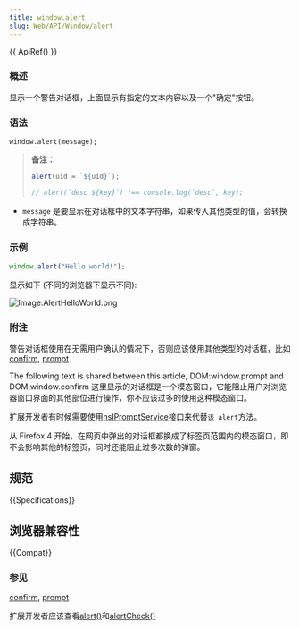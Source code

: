 ```yaml
---
title: window.alert
slug: Web/API/Window/alert
---
```


{{ ApiRef() }}

### 概述

显示一个警告对话框，上面显示有指定的文本内容以及一个"确定"按钮。

### 语法

```
window.alert(message);
```

> **备注：**
>
> ```js
> alert(uid = `${uid}`);
>
> // alert(`desc ${key}`) !== console.log(`desc`, key);
> ```

- `message` 是要显示在对话框中的文本字符串，如果传入其他类型的值，会转换成字符串。

### 示例

```js
window.alert("Hello world!");
```

显示如下 (不同的浏览器下显示不同):

![Image:AlertHelloWorld.png](/@api/deki/files/30/=AlertHelloWorld.png)

### 附注

警告对话框使用在无需用户确认的情况下，否则应该使用其他类型的对话框，比如[confirm](/zh-CN/DOM/window.confirm), [prompt](/zh-CN/DOM/window.prompt).

The following text is shared between this article, DOM:window\.prompt and DOM:window\.confirm 这里显示的对话框是一个模态窗口，它能阻止用户对浏览器窗口界面的其他部位进行操作，你不应该过多的使用这种模态窗口。

扩展开发者有时候需要使用[nsIPromptService](/zh-CN/nsIPromptService)接口来代替`该 alert`方法。

从 Firefox 4 开始，在网页中弹出的对话框都换成了标签页范围内的模态窗口，即不会影响其他的标签页，同时还能阻止过多次数的弹窗。

## 规范

{{Specifications}}

## 浏览器兼容性

{{Compat}}

### 参见

[confirm](/zh-CN/docs/Web/API/Window/confirm), [prompt](/zh-CN/docs/Web/API/Window/prompt)

扩展开发者应该查看[alert()](/zh-CN/nsIPromptService#alert)和[alertCheck()](/zh-CN/nsIPromptService#alert)
